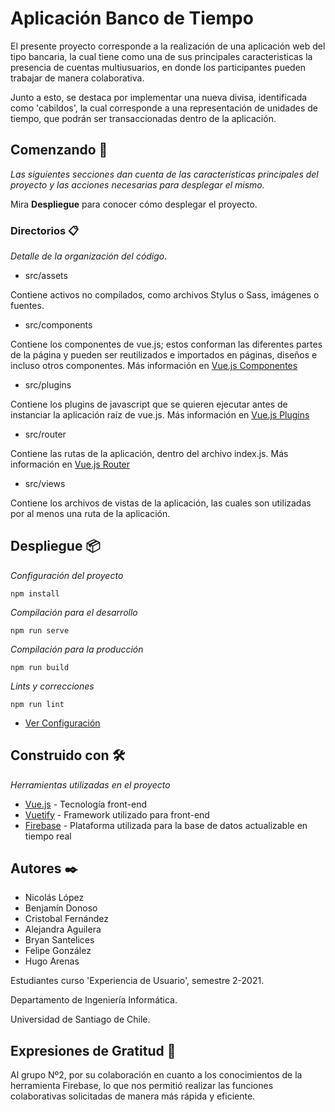 # Aplicación Banco de Tiempo

El presente proyecto corresponde a la realización de una aplicación web del tipo bancaria, la cual tiene como una de sus principales caracteristicas la presencia de cuentas multiusuarios, en donde los participantes pueden trabajar de manera colaborativa.

Junto a esto, se destaca por implementar una nueva divisa, identificada como 'cabildos', la cual corresponde a una representación de unidades de tiempo, que podrán ser transaccionadas dentro de la aplicación.

## Comenzando 🚀

_Las siguientes secciones dan cuenta de las características principales del proyecto y las acciones necesarias para desplegar el mismo._

Mira **Despliegue** para conocer cómo desplegar el proyecto.

### Directorios 📋

_Detalle de la organización del código._

* src/assets

Contiene activos no compilados, como archivos Stylus o Sass, imágenes o fuentes.

* src/components

Contiene los componentes de vue.js; estos conforman las diferentes partes de la página y pueden ser reutilizados e importados en páginas, diseños e incluso otros componentes.
Más información en [Vue.js Componentes](https://es.vuejs.org/v2/guide/components.html)

* src/plugins

Contiene los plugins de javascript que se quieren ejecutar antes de instanciar la aplicación raíz de vue.js.
Más información en [Vue.js Plugins](https://es.vuejs.org/v2/guide/plugins.html)

* src/router

Contiene las rutas de la aplicación, dentro del archivo index.js.
Más información en [Vue.js Router](https://router.vuejs.org/guide/)

* src/views

Contiene los archivos de vistas de la aplicación, las cuales son utilizadas por al menos una ruta de la aplicación.

## Despliegue 📦

_Configuración del proyecto_

```
npm install
```

_Compilación para el desarrollo_

```
npm run serve
```

_Compilación para la producción_
```
npm run build
```

_Lints y correcciones_
```
npm run lint
```

* [Ver Configuración](https://cli.vuejs.org/config/)

## Construido con 🛠️

_Herramientas utilizadas en el proyecto_

* [Vue.js](https://es.vuejs.org/v2/guide/) - Tecnología front-end
* [Vuetify](https://vuetifyjs.com/en/) - Framework utilizado para front-end
* [Firebase](https://firebase.google.com/?hl=es-419) - Plataforma utilizada para la base de datos actualizable en tiempo real

## Autores ✒️

- Nicolás López
- Benjamín Donoso
- Cristobal Fernández
- Alejandra Aguilera
- Bryan Santelices
- Felipe González
- Hugo Arenas

Estudiantes curso 'Experiencia de Usuario', semestre 2-2021.

Departamento de Ingeniería Informática.

Universidad de Santiago de Chile.

## Expresiones de Gratitud 🎁

Al grupo Nº2, por su colaboración en cuanto a los conocimientos de la herramienta Firebase, lo que nos permitió realizar las funciones colaborativas solicitadas de manera más rápida y eficiente.

